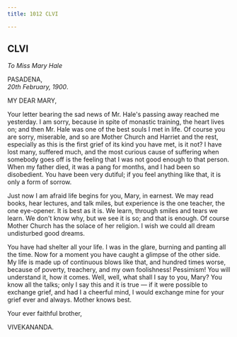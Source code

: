 ```yaml
---
title: 1012 CLVI

---
```

  

  


## CLVI

*To Miss Mary Hale*

PASADENA,  
*20th February, 1900*.

MY DEAR MARY,

Your letter bearing the sad news of Mr. Hale's passing away reached me
yesterday. I am sorry, because in spite of monastic training, the heart
lives on; and then Mr. Hale was one of the best souls I met in life. Of
course you are sorry, miserable, and so are Mother Church and Harriet
and the rest, especially as this is the first grief of its kind you have
met, is it not? I have lost many, suffered much, and the most curious
cause of suffering when somebody goes off is the feeling that I was not
good enough to that person. When my father died, it was a pang for
months, and I had been so disobedient. You have been very dutiful; if
you feel anything like that, it is only a form of sorrow.

Just now I am afraid life begins for you, Mary, in earnest. We may read
books, hear lectures, and talk miles, but experience is the one teacher,
the one eye-opener. It is best as it is. We learn, through smiles and
tears we learn. We don't know why, but we see it is so; and that is
enough. Of course Mother Church has the solace of her religion. I wish
we could all dream undisturbed good dreams.

You have had shelter all your life. I was in the glare, burning and
panting all the time. Now for a moment you have caught a glimpse of the
other side. My life is made up of continuous blows like that, and
hundred times worse, because of poverty, treachery, and my own
foolishness! Pessimism! You will understand it, how it comes. Well,
well, what shall I say to you, Mary? You know all the talks; only I say
this and it is true — if it were possible to exchange grief, and had I a
cheerful mind, I would exchange mine for your grief ever and always.
Mother knows best.

Your ever faithful brother,

VIVEKANANDA.